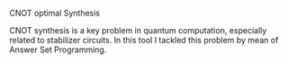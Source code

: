 CNOT optimal Synthesis

CNOT synthesis is a key problem in quantum computation, especially related to stabilizer circuits. 
In this tool I tackled this problem by mean of Answer Set Programming. 
